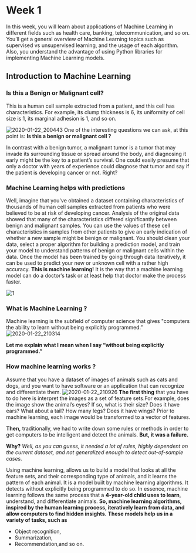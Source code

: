 # Week 1

In this week, you will learn about applications of Machine Learning in different fields such as health care, banking, telecommunication, and so on. You’ll get a general overview of Machine Learning topics such as supervised vs unsupervised learning, and the usage of each algorithm. Also, you understand the advantage of using Python libraries for implementing Machine Learning models.


## Introduction to Machine Learning
### Is this a Benign or Malignant cell?
This is a human cell sample extracted from a patient, and this cell has characteristics. For example, its clump thickness is 6, its uniformity of cell size is 1, its marginal adhesion is 1, and so on.

![2020-01-22_200443](https://user-images.githubusercontent.com/46414243/72920751-9d117100-3d52-11ea-8ac3-96ed08e72bc7.png)
One of the interesting questions we can ask, at this point is: **Is this a benign or malignant cell ?**

In contrast with a benign tumor, a malignant tumor is a tumor that may invade its surrounding tissue or spread around the body, and diagnosing it early might be the key to a patient’s survival.
One could easily presume that only a doctor with years of experience could diagnose that tumor and say if the patient is developing cancer or not. Right?
### Machine Learning helps with predictions
Well, imagine that you've obtained a dataset containing characteristics of thousands of human cell samples extracted from patients who were believed to be at risk of developing cancer. 
Analysis of the original data showed that many of the characteristics differed significantly between benign and malignant samples.
You can use the values of these cell characteristics in samples from other patients to give an early indication of whether a new sample might be benign or malignant.
You should clean your data, select a proper algorithm for building a prediction model, and train your model to understand patterns of benign or malignant cells within the data.
Once the model has been trained by going through data iteratively, it can be used to predict your new or unknown cell with a rather high accuracy.
**This is machine learning!** It is the way that a machine learning model can do a doctor’s task or at least help  that doctor make the process faster.

![1](https://user-images.githubusercontent.com/46414243/72922953-b0264000-3d56-11ea-8646-fc333e4e3ca0.png)


### What is Machine Learning ? 
Machine learning is the subfield of computer science that gives "computers the ability to learn without being explicitly programmed.” 
![2020-01-22_210314](https://user-images.githubusercontent.com/46414243/72925069-bcac9780-3d5a-11ea-815f-0ba39ef2cd87.png)

**Let me explain what I mean when I say “without being explicitly programmed.”**

### How machine learning works ?
Assume that you have a dataset of images of animals such as cats and dogs, and you want to have software or an application that can recognize and differentiate them.
![2020-01-22_210926](https://user-images.githubusercontent.com/46414243/72925826-021d9480-3d5c-11ea-9c30-189b852e328b.png)
**The first thing** that you have to do here is interpret the images as a set of feature sets.For example, does the image show the animal’s eyes? If so, what is their size? Does it have ears? What about a tail? How many legs? Does it have wings? Prior to machine learning, each image would be transformed to a vector of features.

**Then,** traditionally, we had to write down some rules or methods in order to get computers to be intelligent and detect the animals.
**But, it was a failure.**

**Why?** *Well, as you can guess, it needed a lot of rules, highly dependent on the current dataset, and not generalized enough to detect out-of-sample cases.*

Using machine learning, allows us to build a model that looks at all the feature sets, and their corresponding type of animals, and it learns the pattern of each animal.
It is a model built by machine learning algorithms. It detects without explicitly being programmed to do so.
In essence, machine learning follows the same process that a **4-year-old child uses to learn**, understand, and differentiate animals.
**So, machine learning algorithms, inspired by the human learning process, iteratively learn from data, and allow computers to find hidden insights.** 
**These models help us in a variety of tasks, such as**
* Object recognition,
* Summarization,
* Recommendation,and so on.

